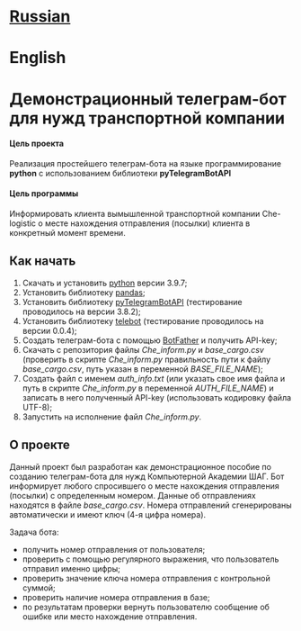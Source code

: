 # [Russian](https://github.com/Che3108/telegram_bot_for_logistic/blob/main/README.md#%D0%B4%D0%B5%D0%BC%D0%BE%D0%BD%D1%81%D1%82%D1%80%D0%B0%D1%86%D0%B8%D0%BE%D0%BD%D0%BD%D1%8B%D0%B9-%D1%82%D0%B5%D0%BB%D0%B5%D0%B3%D1%80%D0%B0%D0%BC-%D0%B1%D0%BE%D1%82-%D0%B4%D0%BB%D1%8F-%D0%BD%D1%83%D0%B6%D0%B4-%D1%82%D1%80%D0%B0%D0%BD%D1%81%D0%BF%D0%BE%D1%80%D1%82%D0%BD%D0%BE%D0%B9-%D0%BA%D0%BE%D0%BC%D0%BF%D0%B0%D0%BD%D0%B8%D0%B8)
# English
# Демонстрационный телеграм-бот для нужд транспортной компании
#### Цель проекта
Реализация простейшего телеграм-бота на языке программирование **python** с использованием библиотеки **pyTelegramBotAPI**
#### Цель программы
Информировать клиента вымышленной транспортной компании Che-logistic о месте нахождения отправления (посылки) клиента в конкретный момент времени.
## Как начать
1. Скачать и установить [python](https://www.python.org/downloads/) версии 3.9.7;
2. Установить библиотеку [pandas](https://pypi.org/project/pandas/);
3. Установить библиотеку [pyTelegramBotAPI](https://pypi.org/project/pyTelegramBotAPI/) (тестирование проводилось на версии 3.8.2);
4. Установить библиотеку [telebot](https://pypi.org/project/telebot/) (тестирование проводилось на версии 0.0.4);
5. Создать телеграм-бота с помощью [BotFather](https://telegram.im/BotFather) и получить API-key;
6. Скачать с репозитория файлы *Che_inform.py* и *base_cargo.csv* (проверить в скрипте *Che_inform.py* правильность пути к файлу *base_cargo.csv*, путь указан в переменной *BASE_FILE_NAME*);
7. Создать файл с именем *auth_info.txt* (или указать свое имя файла и путь в скрипте *Che_inform.py* в переменной *AUTH_FILE_NAME*) и записать в него полученный API-key (использовать кодировку файла UTF-8);
8. Запустить на исполнение файл *Che_inform.py*.
## О проекте
Данный проект был разработан как демонстрационное пособие по созданию телеграм-бота для нужд Компьютерной Академии ШАГ. Бот информирует любого спросившего о месте нахождения отправления (посылки) с определенным номером. Данные об отправлениях находятся в файле *base_cargo.csv*. Номера отправлений сгенерированы автоматически и имеют ключ (4-я цифра номера). 

Задача бота:
- получить номер отправления от пользователя;
- проверить с помощью регулярного выражения, что пользователь отправил именно цифры;
- проверить значение ключа номера отправления с контрольной суммой;
- проверить наличие номера отправления в базе;
- по результатам проверки вернуть пользователю сообщение об ошибке или место нахождение отправления.
